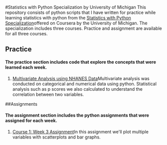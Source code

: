 #Statistics with Python Specialization by University of Michigan
This repository consists of python scripts that I have written for practice
while learning statistics with python from the [Statistics with Python Specialization](https://www.coursera.org/specializations/statistics-with-python)offered on Coursera by the University of Michigan. The specialization includes three courses. Practice and assignment are available for all three courses.

## Practice
#### The practice section includes code that explore the concepts that were learned each week.

1. [Multivariate Analysis using NHANES Data](https://github.com/jenish-lamsal/Statistics_with_python_specialization/blob/master/Understanding_and_Visualizing_Data_With_Python/Week_3/utf-8''nhanes_multivariate_practice.ipynb)Multivariate analysis was conducted on categorical and numerical data using python. Statistical analysis such as p scores we also calculated to understand the correlation between two variables.

##Assignments
#### The assignment section includes the python assignments that were assigned for each week.

1. [Course 1: Week 3 Assignment](https://github.com/jenish-lamsal/Statistics_with_python_specialization/blob/master/Understanding_and_Visualizing_Data_With_Python/Week_3/utf-8''w3_assessment.ipynb)In this assignment we'll plot multiple variables with scatterplots and bar graphs.
